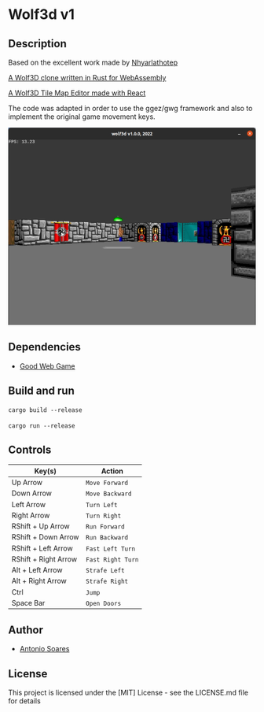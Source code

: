 # Wolf3d v1

## Description

Based on the excellent work made by [Nhyarlathotep](https://github.com/Nhyarlathotep)

[A Wolf3D clone written in Rust for WebAssembly](https://github.com/Nhyarlathotep/Wolf3D-wasm)

[A Wolf3D Tile Map Editor made with React](https://github.com/Nhyarlathotep/Wolf3D-react-editor)

The code was adapted in order to use the ggez/gwg framework and also to implement the original game movement keys.

![](wolf3d.jpg)

## Dependencies

* [Good Web Game](https://github.com/ggez/good-web-game)


## Build and run

```
cargo build --release

cargo run --release
```

## Controls

| Key(s)                | Action            |
| --------------------- | ----------------- |
| Up Arrow              | `Move Forward`    |
| Down Arrow            | `Move Backward`   |
| Left Arrow            | `Turn Left`       |
| Right Arrow           | `Turn Right`      |
| RShift + Up Arrow     | `Run Forward`     |
| RShift + Down Arrow   | `Run Backward`    |
| RShift + Left Arrow   | `Fast Left Turn`  |
| RShift + Right Arrow  | `Fast Right Turn` |
| Alt + Left Arrow      | `Strafe Left`     |
| Alt + Right Arrow     | `Strafe Right`    |
| Ctrl                  | `Jump`            |
| Space Bar             | `Open Doors`      |

## Author

* [Antonio Soares](https://github.com/ccie18473)

## License

This project is licensed under the [MIT] License - see the LICENSE.md file for details


